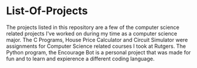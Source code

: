 # List-Of-Projects
The projects listed in this repository are a few of the computer science related projects I've worked on during my time as a computer science major. The C Programs, House Price Calculator and Circuit Simulator were assignments for Computer Science related courses I took at Rutgers. The Python program, the Encourage Bot is a personal project that was made for fun and to learn and expierence a different coding language.
